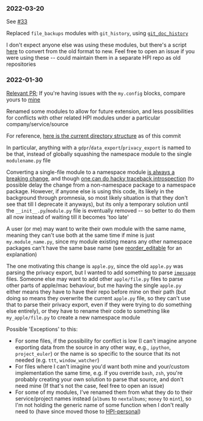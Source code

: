 ### 2022-03-20

See [#33](https://github.com/purarue/HPI/pull/33)

Replaced `file_backups` modules with `git_history`, using [`git_doc_history`](https://github.com/purarue/git_doc_history)

I don't expect anyone else was using these modules, but there's a script [here](https://github.com/purarue/git_doc_history/blob/master/bin/file_backups_to_doc_history) to convert from the old format to new. Feel free to open an issue if you were using these -- could maintain them in a separate HPI repo as old repositories

### 2022-01-30

[Relevant PR](https://github.com/purarue/HPI/pull/18); If you're having issues with the `my.config` blocks, compare yours to [mine](https://github.com/purarue/dotfiles/blob/master/.config/my/my/config/__init__.py)

Renamed some modules to allow for future extension, and less possibilities for conflicts with other related HPI modules under a particular company/service/source

For reference, [here is the current directory structure](https://github.com/purarue/HPI/tree/eb425e653918d68eb9d41da29e791fe1ba554dc7/my) as of this commit

In particular, anything with a `gdpr`/`data_export`/`privacy_export` is named to be that, instead of globally squashing the namespace module to the single `modulename.py` file

Converting a single-file module to a namespace module [is always a breaking change](https://github.com/karlicoss/promnesia/pull/225#issuecomment-819773697), and though [one can do hacky traceback introspection](https://github.com/karlicoss/HPI/blob/master/my/reddit/__init__.py) (to possible delay the change from a non-namespace package to a namespace package. However, if anyone else is using this code, its likely in the background through promnesia, so most likely situation is that they don't see that till I deprecate it anyways), but its only a temporary solution until the `__init__.py`/`module.py` file is eventually removed -- so better to do them all now instead of waiting till it becomes 'too late'

A user (or me) may want to write their own module with the same name, meaning they can't use both at the same time if mine is just `my.module_name.py`, since my module existing means any other namespace packages can't have the same base name (see [reorder_editable](https://github.com/purarue/reorder_editable) for an explanation)

The one motivating this change is `apple.py`, since the old `apple.py` was parsing the privacy export, but I wanted to add something to parse [`imessage`](https://github.com/purarue/HPI/commit/e361ce8182d8be8b331875078ad17605d3f80a50) files. Someone else may want to add other `apple/file.py` files to parse other parts of apple/mac behaviour, but me having the single `apple.py` either means they have to have their repo before mine on their path (but doing so means they overwrite the current `apple.py` file, so they can't use that to parse their privacy export, even if they were trying to do something else entirely), or they have to rename their code to something like `my_apple/file.py` to create a new namespace module

Possible 'Exceptions' to this:

- For some files, if the possibility for conflict is low (I can't imagine anyone exporting data from the source in any other way, e.g., `ipython`, `project_euler`) or the name is so specific to the source that its not needed (e.g. `ttt`, `window_watcher`)
- For files where I can't imagine you'd want both mine and your/custom implementation the same time, e.g. if you override `bash`, `zsh`, you're probably creating your own solution to parse that source, and don't need mine (If that's not the case, feel free to open an issue)
- For some of my modules, I've renamed them from what they do to their service/project names instead (`albums` to `nextalbums`; `money` to `mint`), so I'm not holding the generic name of some function when I don't really need to (have since moved those to [HPI-personal](https://github.com/purarue/HPI-personal))
